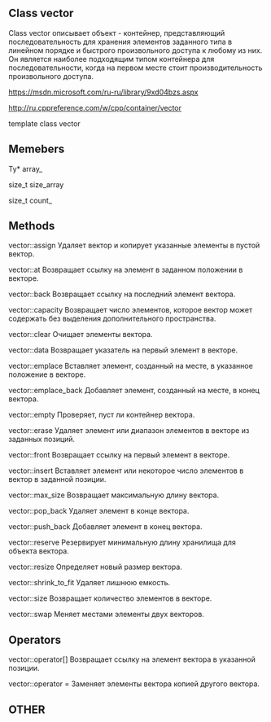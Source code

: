 ## Class vector

Class vector описывает объект - контейнер, представляющий последовательность для хранения элементов заданного типа в линейном порядке и быстрого произвольного доступа к любому из них. Он является наиболее подходящим типом контейнера для последовательности, когда на первом месте стоит производительность произвольного доступа.

https://msdn.microsoft.com/ru-ru/library/9xd04bzs.aspx

http://ru.cppreference.com/w/cpp/container/vector

template <class Ty>
class vector

## Memebers

Ty* array_

size_t size_array

size_t count_


## Methods

vector::assign	 Удаляет вектор и копирует указанные элементы в пустой вектор.

vector::at		 Возвращает ссылку на элемент в заданном положении в векторе.

vector::back	 Возвращает ссылку на последний элемент вектора.

vector::capacity Возвращает число элементов, которое вектор может содержать без выделения дополнительного пространства.

vector::clear	 Очищает элементы вектора.

vector::data   	 Возвращает указатель на первый элемент в векторе.

vector::emplace	 Вставляет элемент, созданный на месте, в указанное положение в векторе.

vector::emplace_back	Добавляет элемент, созданный на месте, в конец вектора.

vector::empty	 Проверяет, пуст ли контейнер вектора.

vector::erase	 Удаляет элемент или диапазон элементов в векторе из заданных позиций.

vector::front	 Возвращает ссылку на первый элемент в векторе.

vector::insert	 Вставляет элемент или некоторое число элементов в вектор в заданной позиции.

vector::max_size Возвращает максимальную длину вектора.

vector::pop_back Удаляет элемент в конце вектора.

vector::push_back Добавляет элемент в конец вектора.

vector::reserve	 Резервирует минимальную длину хранилища для объекта вектора.

vector::resize	 Определяет новый размер вектора.

vector::shrink_to_fit	Удаляет лишнюю емкость.

vector::size	 Возвращает количество элементов в векторе.

vector::swap	 Меняет местами элементы двух векторов.

## Operators

vector::operator[]	Возвращает ссылку на элемент вектора в указанной позиции.

vector::operator =	Заменяет элементы вектора копией другого вектора.

## OTHER

